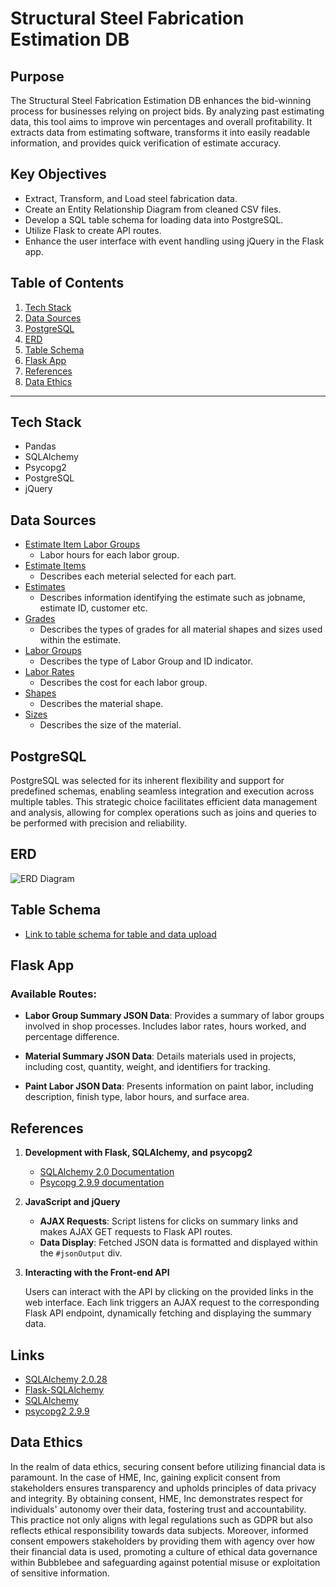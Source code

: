 # Structural Steel Fabrication Estimation DB

## Purpose
The Structural Steel Fabrication Estimation DB enhances the bid-winning process for businesses relying on project bids. By analyzing past estimating data, this tool aims to improve win percentages and overall profitability. It extracts data from estimating software, transforms it into easily readable information, and provides quick verification of estimate accuracy.

## Key Objectives
- Extract, Transform, and Load steel fabrication data.
- Create an Entity Relationship Diagram from cleaned CSV files.
- Develop a SQL table schema for loading data into PostgreSQL.
- Utilize Flask to create API routes.
- Enhance the user interface with event handling using jQuery in the Flask app.

## Table of Contents
1. [Tech Stack](#tech-stack)
2. [Data Sources](#data-sources)
3. [PostgreSQL](#postgresql)
4. [ERD](#erd)
5. [Table Schema](#table-schema)
6. [Flask App](#flask-app)
7. [References](#references)
8. [Data Ethics](#data-ethics)

---

## Tech Stack
- Pandas
- SQLAlchemy
- Psycopg2
- PostgreSQL
- jQuery 

## Data Sources
- [Estimate Item Labor Groups](https://github.com/AAlbers341/project3ConstructionDB/blob/main/data/cleaned/estimateitemlaborgroups.csv)
  - Labor hours for each labor group.
- [Estimate Items](https://github.com/AAlbers341/project3ConstructionDB/blob/main/data/cleaned/estimateitems.csv)
  - Describes each meterial selected for each part. 
- [Estimates](https://github.com/AAlbers341/project3ConstructionDB/blob/main/data/cleaned/estimates.csv)
  - Describes information identifying the estimate such as jobname, estimate ID, customer etc.
- [Grades](https://github.com/AAlbers341/project3ConstructionDB/blob/main/data/cleaned/grades.csv)
  - Describes the types of grades for all material shapes and sizes used within the estimate.
- [Labor Groups](https://github.com/AAlbers341/project3ConstructionDB/blob/main/data/cleaned/laborgroups.csv)
  - Describes the type of Labor Group and ID indicator.
- [Labor Rates](https://github.com/AAlbers341/project3ConstructionDB/blob/main/data/cleaned/laborrates.csv)
  - Describes the cost for each labor group. 
- [Shapes](https://github.com/AAlbers341/project3ConstructionDB/blob/main/data/cleaned/shapes.csv)
  - Describes the material shape.
- [Sizes](https://github.com/AAlbers341/project3ConstructionDB/blob/main/data/cleaned/sizes.csv)
  - Describes the size of the material.

## PostgreSQL
PostgreSQL was selected for its inherent flexibility and support for predefined schemas, enabling seamless integration and execution across multiple tables. This strategic choice facilitates efficient data management and analysis, allowing for complex operations such as joins and queries to be performed with precision and reliability.

## ERD
![ERD Diagram](https://github.com/AAlbers341/project3ConstructionDB/assets/149892097/ccaa9350-76e1-4aae-9716-e0cd703855b4)

## Table Schema
- [Link to table schema for table and data upload](https://github.com/AAlbers341/project3ConstructionDB/blob/main/ERD/CleanedData_ERD_Diagram.png)

## Flask App

### Available Routes:

- **Labor Group Summary JSON Data**: Provides a summary of labor groups involved in shop processes. Includes labor rates, hours worked, and percentage difference.
  
- **Material Summary JSON Data**: Details materials used in projects, including cost, quantity, weight, and identifiers for tracking.
  
- **Paint Labor JSON Data**: Presents information on paint labor, including description, finish type, labor hours, and surface area.

## References
1. **Development with Flask, SQLAlchemy, and psycopg2**
   
   - [SQLAlchemy 2.0 Documentation](https://docs.sqlalchemy.org/en/20/)
   - [Psycopg 2.9.9 documentation](https://www.psycopg.org/docs/)

2. **JavaScript and jQuery**

   - **AJAX Requests**: Script listens for clicks on summary links and makes AJAX GET requests to Flask API routes.
   - **Data Display**: Fetched JSON data is formatted and displayed within the `#jsonOutput` div.

3. **Interacting with the Front-end API**

   Users can interact with the API by clicking on the provided links in the web interface. Each link triggers an AJAX request to the corresponding Flask API endpoint, dynamically fetching and displaying the summary data.

## Links
   - [SQLAlchemy 2.0.28](https://pypi.org/project/SQLAlchemy/)
   - [Flask-SQLAlchemy](https://flask-sqlalchemy.palletsprojects.com/en/3.1.x/)
   - [SQLAlchemy](https://www.sqlalchemy.org/)
   - [psycopg2 2.9.9](https://pypi.org/project/psycopg2/)

## Data Ethics
In the realm of data ethics, securing consent before utilizing financial data is paramount. In the case of HME, Inc, gaining explicit consent from stakeholders ensures transparency and upholds principles of data privacy and integrity. By obtaining consent, HME, Inc demonstrates respect for individuals' autonomy over their data, fostering trust and accountability. This practice not only aligns with legal regulations such as GDPR but also reflects ethical responsibility towards data subjects. Moreover, informed consent empowers stakeholders by providing them with agency over how their financial data is used, promoting a culture of ethical data governance within Bubblebee and safeguarding against potential misuse or exploitation of sensitive information.
